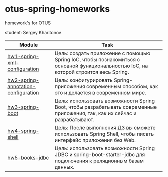 # otus-spring-homeworks

homework's for OTUS

student: Sergey Kharitonov

|Module|Task|
--- | --- |
|[hw1-spring-xml-configuration](https://github.com/skharitonov95/otus-spring-homeworks/tree/master/hw1-spring-xml-configuration)|Цель: создать приложение с помощью Spring IoC, чтобы познакомиться с основной функциональностью IoC, на которой строится весь Spring.|
|[hw2-spring-annotation-configuration](https://github.com/skharitonov95/otus-spring-homeworks/tree/master/hw1-spring-xml-configuration)|Цель: конфигурировать Spring-приложения современным способом, как это и делается в современном мире.|
|[hw3-spring-boot](https://github.com/skharitonov95/otus-spring-homeworks/tree/master/hw3-spring-boot)|Цель: использовать возможности Spring Boot, чтобы разрабатывать современные приложения, так, как их сейчас и разрабатывают.|
|[hw4-spring-shell](https://github.com/skharitonov95/otus-spring-homeworks/tree/master/hw4-spring-shell)|Цель: После выполнения ДЗ вы сможете использовать Spring Shell, чтобы писать интерфейс приложения без Web.|
|[hw5-books-jdbc](https://github.com/skharitonov95/otus-spring-homeworks/tree/master/hw5-books-jdbc)|Цель: использовать возможности Spring JDBC и spring-boot-starter-jdbc для подключения к реляционным базам данных.|